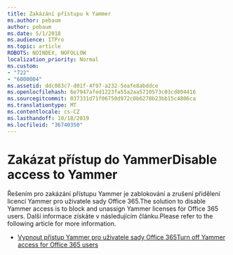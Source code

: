```yaml
---
title: Zakázání přístupu k Yammer
ms.author: pebaum
author: pebaum
ms.date: 5/1/2018
ms.audience: ITPro
ms.topic: article
ROBOTS: NOINDEX, NOFOLLOW
localization_priority: Normal
ms.custom:
- "722"
- "6000004"
ms.assetid: ddc083c7-d01f-4f97-a232-5eafe8abddce
ms.openlocfilehash: 6e7947afed1223fa55a2aa5710573c03cd804416
ms.sourcegitcommit: 037331d71f06750d972c0b6278b23bb15c4806ca
ms.translationtype: MT
ms.contentlocale: cs-CZ
ms.lasthandoff: 10/18/2019
ms.locfileid: "36740350"
---
```

# <a name="disable-access-to-yammer"></a><span data-ttu-id="74c5a-102">Zakázat přístup do Yammer</span><span class="sxs-lookup"><span data-stu-id="74c5a-102">Disable access to Yammer</span></span>

<span data-ttu-id="74c5a-103">Řešením pro zakázání přístupu Yammer je zablokování a zrušení přidělení licencí Yammer pro uživatele sady Office 365.</span><span class="sxs-lookup"><span data-stu-id="74c5a-103">The solution to disable Yammer access is to block and unassign Yammer licenses for Office 365 users.</span></span> <span data-ttu-id="74c5a-104">Další informace získáte v následujícím článku.</span><span class="sxs-lookup"><span data-stu-id="74c5a-104">Please refer to the following article for more information.</span></span>
  
- [<span data-ttu-id="74c5a-105">Vypnout přístup Yammer pro uživatele sady Office 365</span><span class="sxs-lookup"><span data-stu-id="74c5a-105">Turn off Yammer access for Office 365 users</span></span>](https://docs.microsoft.com/yammer/manage-yammer-users/turn-off-user-access)

